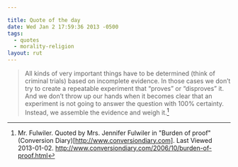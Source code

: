 ```yaml
---

title: Quote of the day
date: Wed Jan 2 17:59:36 2013 -0500
tags:
  - quotes
  - morality-religion
layout: rut
---
```



>All kinds of very important things have to be determined (think of criminal trials) based on incomplete evidence. In those cases we don’t try to create a repeatable experiment that “proves” or “disproves” it. And we don’t throw up our hands when it becomes clear that an experiment is not going to answer the question with 100% certainty. Instead, we assemble the evidence and weigh it.[^20130102-2]

[^20130102-2]: Mr. Fulwiler.  Quoted by Mrs. Jennifer Fulwiler in "Burden of proof" (Conversion Diary)[http://www.conversiondiary.com]. Last Viewed 2013-01-02. <http://www.conversiondiary.com/2006/10/burden-of-proof.html> 
